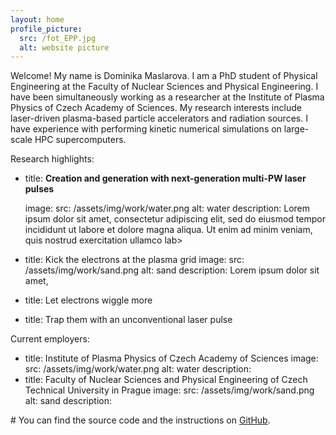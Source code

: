 ```yaml
---
layout: home
profile_picture:
  src: /fot_EPP.jpg
  alt: website picture
---
```


<p>
 Welcome! My name is Dominika Maslarova. I am a PhD student of Physical Engineering at the Faculty of Nuclear Sciences and Physical Engineering.
I have been simultaneously working as a researcher at the Institute of Plasma Physics of Czech Academy of Sciences.
My research interests include laser-driven plasma-based particle accelerators and radiation sources. I have experience with performing kinetic numerical simulations on large-scale HPC supercomputers.

<!-- 
#This site serves as an example for the Bay Jekyll theme. Bay is a very simple and minimal theme, directly inspired by Dan Grover's <a href="http://dangrover.com">website</a>.
-->
</p>

Research highlights:
  - title: <b>Creation and generation with next-generation multi-PW laser pulses</b>

    image:
      src: /assets/img/work/water.png
      alt: water
    description: Lorem ipsum dolor sit amet, consectetur adipiscing elit, sed do eiusmod tempor incididunt ut labore et dolore magna aliqua. Ut enim ad minim veniam, quis nostrud exercitation ullamco lab>
  - title: Kick the electrons at the plasma grid
    image:
      src: /assets/img/work/sand.png
      alt: sand
    description: Lorem ipsum dolor sit amet,
  - title: Let electrons wiggle more

  - title: Trap them with an unconventional laser pulse


Current employers:
  - title: Institute of Plasma Physics of Czech Academy of Sciences
    image:
      src: /assets/img/work/water.png
      alt: water
    description:
  - title: Faculty of Nuclear Sciences and Physical Engineering of Czech Technical University in Prague
    image:
      src: /assets/img/work/sand.png
      alt: sand
    description:





<p>
#  You can find the source code and the instructions on <a href="https://github.com/eliottvincent/bay">GitHub</a>.
</p>
